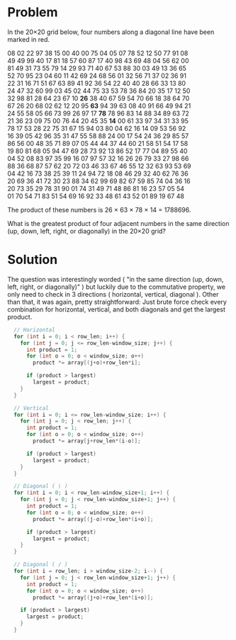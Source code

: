 
# Problem


In the 20×20 grid below, four numbers along a diagonal line have been marked in red.

08 02 22 97 38 15 00 40 00 75 04 05 07 78 52 12 50 77 91 08  
49 49 99 40 17 81 18 57 60 87 17 40 98 43 69 48 04 56 62 00  
81 49 31 73 55 79 14 29 93 71 40 67 53 88 30 03 49 13 36 65  
52 70 95 23 04 60 11 42 69 24 68 56 01 32 56 71 37 02 36 91  
22 31 16 71 51 67 63 89 41 92 36 54 22 40 40 28 66 33 13 80  
24 47 32 60 99 03 45 02 44 75 33 53 78 36 84 20 35 17 12 50  
32 98 81 28 64 23 67 10 **26** 38 40 67 59 54 70 66 18 38 64 70  
67 26 20 68 02 62 12 20 95 **63** 94 39 63 08 40 91 66 49 94 21  
24 55 58 05 66 73 99 26 97 17 **78** 78 96 83 14 88 34 89 63 72  
21 36 23 09 75 00 76 44 20 45 35 **14** 00 61 33 97 34 31 33 95  
78 17 53 28 22 75 31 67 15 94 03 80 04 62 16 14 09 53 56 92  
16 39 05 42 96 35 31 47 55 58 88 24 00 17 54 24 36 29 85 57  
86 56 00 48 35 71 89 07 05 44 44 37 44 60 21 58 51 54 17 58  
19 80 81 68 05 94 47 69 28 73 92 13 86 52 17 77 04 89 55 40  
04 52 08 83 97 35 99 16 07 97 57 32 16 26 26 79 33 27 98 66  
88 36 68 87 57 62 20 72 03 46 33 67 46 55 12 32 63 93 53 69  
04 42 16 73 38 25 39 11 24 94 72 18 08 46 29 32 40 62 76 36  
20 69 36 41 72 30 23 88 34 62 99 69 82 67 59 85 74 04 36 16  
20 73 35 29 78 31 90 01 74 31 49 71 48 86 81 16 23 57 05 54  
01 70 54 71 83 51 54 69 16 92 33 48 61 43 52 01 89 19 67 48  

The product of these numbers is 26 × 63 × 78 × 14 = 1788696.

What is the greatest product of four adjacent numbers in the same direction (up, down, left, right, or diagonally) in the 20×20 grid?

# Solution
The question was interestingly worded ( "in the same direction (up, down, left, right, or diagonally)" ) but luckily due to the commutative property, we only need to check in 3 directions ( horizontal, vertical, diagonal ).  Other than that, it was again, pretty straightforward:  Just brute force check every combination for horizontal, vertical, and both diagonals and get the largest product.

```c
  // Horizontal
  for (int i = 0; i < row_len; i++) {
    for (int j = 0; j <= row_len-window_size; j++) {
      int product = 1;
      for (int o = 0; o < window_size; o++)
        product *= array[(j+o)+row_len*i];

      if (product > largest)
        largest = product;
    }
  }

  // Vertical
  for (int i = 0; i <= row_len-window_size; i++) {
    for (int j = 0; j < row_len; j++) {
      int product = 1;
      for (int o = 0; o < window_size; o++)
        product *= array[j+row_len*(i-o)];

      if (product > largest)
        largest = product;
    }
  }

  // Diagonal ( \ )
  for (int i = 0; i < row_len-window_size+1; i++) {
    for (int j = 0; j < row_len-window_size+1; j++) {
      int product = 1;
      for (int o = 0; o < window_size; o++)
        product *= array[(j-o)+row_len*(i+o)];

      if (product > largest)
        largest = product;
    }
  }

  // Diagonal ( / )
  for (int i = row_len; i > window_size-2; i--) {
    for (int j = 0; j < row_len-window_size+1; j++) {
      int product = 1;
      for (int o = 0; o < window_size; o++)
        product *= array[(j+o)+row_len*(i+o)];

    if (product > largest)
      largest = product;
    }
  }
```
